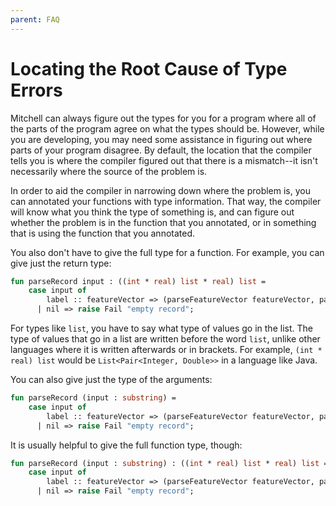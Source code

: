 ```yaml
---
parent: FAQ
---
```

# Locating the Root Cause of Type Errors

Mitchell can always figure out the types for you for a program where all of the
parts of the program agree on what the types should be. However, while you are
developing, you may need some assistance in figuring out where parts of your
program disagree. By default, the location that the compiler tells you is where
the compiler figured out that there is a mismatch--it isn't necessarily where
the source of the problem is.

In order to aid the compiler in narrowing down where the problem is, you can
annotated your functions with type information. That way, the compiler will know
what you think the type of something is, and can figure out whether the problem
is in the function that you annotated, or in something that is using the
function that you annotated.

You also don't have to give the full type for a function. For example, you can
give just the return type:

```sml
fun parseRecord input : ((int * real) list * real) list =
    case input of
        label :: featureVector => (parseFeatureVector featureVector, parseLabel label)
      | nil => raise Fail "empty record";
```

For types like `list`, you have to say what type of values go in the list. The
type of values that go in a list are written before the word `list`, unlike
other languages where it is written afterwards or in brackets. For example,
`(int * real) list` would be `List<Pair<Integer, Double>>` in a language like
Java.

You can also give just the type of the arguments:

```sml
fun parseRecord (input : substring) =
    case input of
        label :: featureVector => (parseFeatureVector featureVector, parseLabel label)
      | nil => raise Fail "empty record";
```

It is usually helpful to give the full function type, though:

```sml
fun parseRecord (input : substring) : ((int * real) list * real) list =
    case input of
        label :: featureVector => (parseFeatureVector featureVector, parseLabel label)
      | nil => raise Fail "empty record";
```
